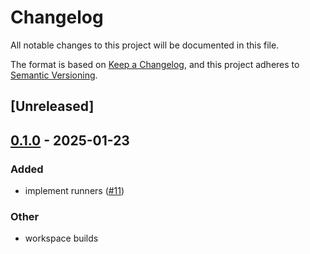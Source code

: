 # Changelog

All notable changes to this project will be documented in this file.

The format is based on [Keep a Changelog](https://keepachangelog.com/en/1.0.0/),
and this project adheres to [Semantic Versioning](https://semver.org/spec/v2.0.0.html).

## [Unreleased]

## [0.1.0](https://github.com/tangle-network/gadget/releases/tag/gadget-utils-evm-v0.1.0) - 2025-01-23

### Added

- implement runners ([#11](https://github.com/tangle-network/gadget/pull/11))

### Other

- workspace builds
